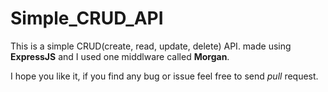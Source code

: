 # Simple_CRUD_API

This is a simple CRUD(create, read, update, delete) API. 
made using **ExpressJS** and I used one middlware called **Morgan**.

I hope you like it, if you find any bug or issue feel free to send *pull* request.
